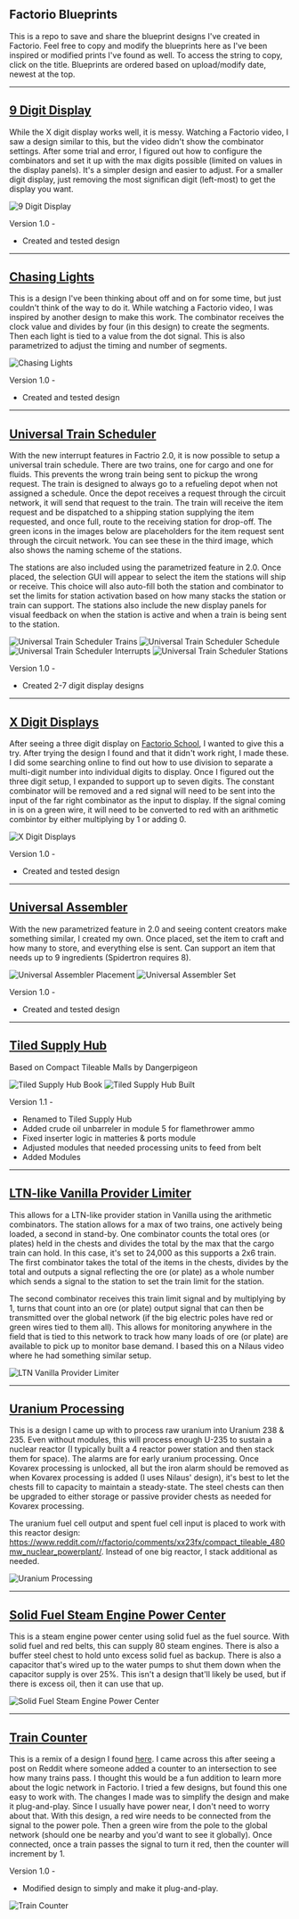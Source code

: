 ## Factorio Blueprints

This is a repo to save and share the blueprint designs I've created in Factorio.  Feel free to copy and modify the blueprints here as I've been inspired or modified prints I've found as well. To access the string to copy, click on the title. Blueprints are ordered based on upload/modify date, newest at the top.

--------------------

## [9 Digit Display](/9-digit-display)

While the X digit display works well, it is messy.  Watching a Factorio video, I saw a design similar to this, but the video didn't show the combinator settings.  After some trial and error, I figured out how to configure the combinators and set it up with the max digits possible (limited on values in the display panels).  It's a simpler design and easier to adjust.  For a smaller digit display, just removing the most significan digit (left-most) to get the display you want.

![9 Digit Display](/blueprint-images/9-digit-display.png)

Version 1.0 - 
* Created and tested design

--------------------

## [Chasing Lights](/chasing-lights)

This is a design I've been thinking about off and on for some time, but just couldn't think of the way to do it.  While watching a Factorio video, I was inspired by another design to make this work.  The combinator receives the clock value and divides by four (in this design) to create the segments.  Then each light is tied to a value from the dot signal.  This is also parametrized to adjust the timing and number of segments.

![Chasing Lights](/blueprint-images/chasing-lights.gif)

Version 1.0 - 
* Created and tested design

--------------------

## [Universal Train Scheduler](/universal-train-schedule)

With the new interrupt features in Factrio 2.0, it is now possible to setup a universal train schedule. There are two trains, one for cargo and one for fluids. This prevents the wrong train being sent to pickup the wrong request. The train is designed to always go to a refueling depot when not assigned a schedule. Once the depot receives a request through the circuit network, it will send that request to the train. The train will receive the item request and be dispatched to a shipping station supplying the item requested, and once full, route to the receiving station for drop-off.  The green icons in the images below are placeholders for the item request sent through the circuit network. You can see these in the third image, which also shows the naming scheme of the stations.

The stations are also included using the parametrized feature in 2.0. Once placed, the selection GUI will appear to select the item the stations will ship or receive. This choice will also auto-fill both the station and combinator to set the limits for station activation based on how many stacks the station or train can support. The stations also include the new display panels for visual feedback on when the station is active and when a train is being sent to the station.

![Universal Train Scheduler Trains](/blueprint-images/universal-train-scheduler-1.png)
![Universal Train Scheduler Schedule](/blueprint-images/universal-train-scheduler-2.png)
![Universal Train Scheduler Interrupts](/blueprint-images/universal-train-scheduler-3.png)
![Universal Train Scheduler Stations](/blueprint-images/universal-train-scheduler-4.png)

Version 1.0 -
* Created 2-7 digit display designs

--------------------

## [X Digit Displays](/x-digit-displays)

After seeing a three digit display on [Factorio School](https://www.factorio.school/), I wanted to give this a try. After trying the design I found and that it didn't work right, I made these. I did some searching online to find out how to use division to separate a multi-digit number into individual digits to display. Once I figured out the three digit setup, I expanded to support up to seven digits. The constant combinator will be removed and a red signal will need to be sent into the input of the far right combinator as the input to display.  If the signal coming in is on a green wire, it will need to be converted to red with an arithmetic combintor by either multiplying by 1 or adding 0.

![X Digit Displays](/blueprint-images/x-digit-displays.png)

Version 1.0 - 
* Created and tested design

--------------------

## [Universal Assembler](/universal-assembler)

With the new parametrized feature in 2.0 and seeing content creators make something similar, I created my own. Once placed, set the item to craft and how many to store, and everything else is sent. Can support an item that needs up to 9 ingredients (Spidertron requires 8).

![Universal Assembler Placement](/blueprint-images/universal-assembler-1.png)
![Universal Assembler Set](/blueprint-images/universal-assembler-2.png)

Version 1.0 - 
* Created and tested design

--------------------

## [Tiled Supply Hub](/tiled-supply-hub)

Based on Compact Tileable Malls by Dangerpigeon

![Tiled Supply Hub Book](/blueprint-images/tiled-supply-hub.png)
![Tiled Supply Hub Built](/blueprint-images/tiled-supply-hub-built.png)

Version 1.1 - 
* Renamed to Tiled Supply Hub
* Added crude oil unbarreler in module 5 for flamethrower ammo
* Fixed inserter logic in matteries & ports module
* Adjusted modules that needed processing units to feed from belt
* Added Modules

--------------------

## [LTN-like Vanilla Provider Limiter](/ltn-vanilla-provider-limiter)

This allows for a LTN-like provider station in Vanilla using the arithmetic combinators.  The station allows for a max of two trains, one actively being loaded, a second in stand-by.  One combinator counts the total ores (or plates) held in the chests and divides the total by the max that the cargo train can hold.  In this case, it's set to 24,000 as this supports a 2x6 train.  The first combinator takes the total of the items in the chests, divides by the total and outputs a signal reflecting the ore (or plate) as a whole number which sends a signal to the station to set the train limit for the station.

The second combinator receives this train limit signal and by multiplying by 1, turns that count into an ore (or plate) output signal that can then be transmitted over the global network (if the big electric poles have red or green wires tied to them all).  This allows for monitoring anywhere in the field that is tied to this network to track how many loads of ore (or plate) are available to pick up to monitor base demand.  I based this on a Nilaus video where he had something similar setup.

![LTN Vanilla Provider Limiter](/blueprint-images/train-count-2.png)

--------------------


## [Uranium Processing](/uranium-processing)

This is a design I came up with to process raw uranium into Uranium 238 & 235.  Even without modules, this will process enough U-235 to sustain a nuclear reactor (I typically built a 4 reactor power station and then stack them for space).  The alarms are for early uranium processing.  Once Kovarex processing is unlocked, all but the iron alarm should be removed as when Kovarex processing is added (I uses Nilaus' design), it's best to let the chests fill to capacity to maintain a steady-state.  The steel chests can then be upgraded to either storage or passive provider chests as needed for Kovarex processing.

The uranium fuel cell output and spent fuel cell input is placed to work with this reactor design: https://www.reddit.com/r/factorio/comments/xx23fx/compact_tileable_480mw_nuclear_powerplant/.  Instead of one big reactor, I stack additional as needed.

![Uranium Processing](/blueprint-images/uranium-processing.png)

--------------------

## [Solid Fuel Steam Engine Power Center](/solid-fuel-power-center)

This is a steam engine power center using solid fuel as the fuel source.  With solid fuel and red belts, this can supply 80 steam engines.  There is also a buffer steel chest to hold unto excess solid fuel as backup.  There is also a capacitor that's wired up to the water pumps to shut them down when the capacitor supply is over 25%.  This isn't a design that'll likely be used, but if there is excess oil, then it can use that up.

![Solid Fuel Steam Engine Power Center](/blueprint-images/solid-fuel-power-center.png)

--------------------

## [Train Counter](/train-counter)

This is a remix of a design I found [here](https://forums.factorio.com/viewtopic.php?p=546303#p546303).  I came across this after seeing a post on Reddit where someone added a counter to an intersection to see how many trains pass.  I thought this would be a fun addition to learn more about the logic network in Factorio.  I tried a few designs, but found this one easy to work with.  The changes I made was to simplify the design and make it plug-and-play.  Since I usually have power near, I don't need to worry about that.  With this design, a red wire needs to be connected from the signal to the power pole.  Then a green wire from the pole to the global network (should one be nearby and you'd want to see it globally).  Once connected, once a train passes the signal to turn it red, then the counter will increment by 1.

Version 1.0 -
* Modified design to simply and make it plug-and-play.

![Train Counter](/blueprint-images/train-counter.png)
